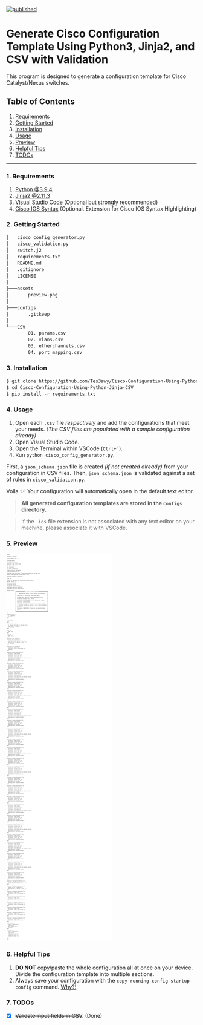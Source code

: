 [![published](https://static.production.devnetcloud.com/codeexchange/assets/images/devnet-published.svg)](https://developer.cisco.com/codeexchange/github/repo/Tes3awy/Cisco-Configuration-Using-Python-Jinja-CSV)

# Generate Cisco Configuration Template Using Python3, Jinja2, and CSV with Validation

This program is designed to generate a configuration template for Cisco Catalyst/Nexus switches.

## Table of Contents

1. [Requirements](#1-requirements)
2. [Getting Started](#2-getting-started)
3. [Installation](#3-installation)
4. [Usage](#4-usage)
5. [Preview](#5-preview)
6. [Helpful Tips](#6-helpful-tips)
7. [TODOs](#7-todos)

---

### 1. Requirements

1. [Python @3.9.4](https://www.python.org/)
2. [Jinja2 @2.11.3](https://jinja.palletsprojects.com/en/2.11.x/)
3. [Visual Studio Code](https://code.visualstudio.com/) (Optional but strongly recommended)
4. [Cisco IOS Syntax](https://marketplace.visualstudio.com/items?itemName=jamiewoodio.cisco) (Optional. Extension for Cisco IOS Syntax Highlighting)

### 2. Getting Started

```bash
│   cisco_config_generator.py
│   cisco_validation.py
│   switch.j2
│   requirements.txt
│   README.md
│   .gitignore
│   LICENSE
│
├───assets
│       preview.png
│
├───configs
│       .gitkeep
│
└───CSV
        01. params.csv
        02. vlans.csv
        03. etherchannels.csv
        04. port_mapping.csv

```

### 3. Installation

```bash
$ git clone https://github.com/Tes3awy/Cisco-Configuration-Using-Python-Jinja-CSV.git
$ cd Cisco-Configuration-Using-Python-Jinja-CSV
$ pip install -r requirements.txt
```

### 4. Usage

1. Open each `.csv` file _respectively_ and add the configurations that meet your needs. _(The CSV files are populated with a sample configuration already)_
2. Open Visual Studio Code.
3. Open the Terminal within VSCode (`` Ctrl+` ``).
4. Run `python cisco_config_generator.py`.

First, a `json_schema.json` file is created _(if not created already)_ from your configuration in CSV files. Then, `json_schema.json` is validated against a set of rules in `cisco_validation.py`.

Voila :sparkles:! Your configuration will automatically open in the default text editor.

> **All generated configuration templates are stored in the `configs` directory.**

> If the `.ios` file extension is not associated with any text editor on your machine, please associate it with VSCode.

### 5. Preview

![Preview](assets/preview.png)

### 6. Helpful Tips

1. **DO NOT** copy/paste the whole configuration all at once on your device. Divide the configuration template into multiple sections.
2. Always save your configuration with the `copy running-config startup-config` command. [Why?!](https://networkengineering.stackexchange.com/questions/52309/diffrence-between-wr-and-copy-running-config-to-startup-config#answer-52310)

### 7. TODOs

- [x] ~~Validate input fields in CSV~~. (Done)
